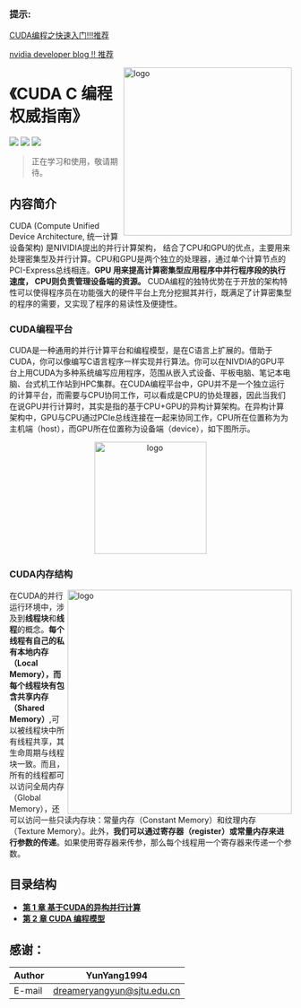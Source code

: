 ### 提示:

[CUDA编程之快速入门!!!推荐](https://www.cnblogs.com/skyfsm/p/9673960.html)

[nvidia developer blog !! 推荐](https://devblogs.nvidia.com/even-easier-introduction-cuda/)

[<img src="image/cuda-c-programming.png" alt="logo" height="300" align="right" />](https://book.douban.com/subject/27108836/)

# 《CUDA C 编程权威指南》

![](https://img.shields.io/badge/version-v2-green.svg)
[![](https://img.shields.io/badge/language-%E7%AE%80%E4%BD%93%E4%B8%AD%E6%96%87-red.svg)](./README.md)
[![](https://img.shields.io/badge/chat-%E4%BA%A4%E6%B5%81-667ed5.svg)](./assets/community.md) 

> 正在学习和使用，敬请期待。

## 内容简介

CUDA (Compute Unified Device Architecture, 统一计算设备架构) 是NIVIDIA提出的并行计算架构， 结合了CPU和GPU的优点，主要用来处理密集型及并行计算。CPU和GPU是两个独立的处理器，通过单个计算节点的 PCI-Express总线相连。**GPU 用来提高计算密集型应用程序中并行程序段的执行速度， CPU则负责管理设备端的资源。** CUDA编程的独特优势在于开放的架构特性可以使得程序员在功能强大的硬件平台上充分挖掘其并行，既满足了计算密集型的程序的需要，又实现了程序的易读性及便捷性。
### CUDA编程平台
CUDA是一种通用的并行计算平台和编程模型，是在C语言上扩展的。借助于CUDA，你可以像编写C语言程序一样实现并行算法。你可以在NIVDIA的GPU平台上用CUDA为多种系统编写应用程序，范围从嵌入式设备、平板电脑、笔记本电脑、台式机工作站到HPC集群。在CUDA编程平台中，GPU并不是一个独立运行的计算平台，而需要与CPU协同工作，可以看成是CPU的协处理器，因此当我们在说GPU并行计算时，其实是指的基于CPU+GPU的异构计算架构。在异构计算架构中，GPU与CPU通过PCIe总线连接在一起来协同工作，CPU所在位置称为为主机端（host），而GPU所在位置称为设备端（device），如下图所示。

<div align=center><img src="image/GPU-CPU.jpg" alt="logo" height="200"></div>

### CUDA内存结构

<img src="image/cuda-memory-structure.jpg" alt="logo" height="400" align="right" />

在CUDA的并行运行环境中，涉及到**线程块**和**线程**的概念。**每个线程有自己的私有本地内存（Local Memory），而每个线程块有包含共享内存（Shared Memory）**,可以被线程块中所有线程共享，其生命周期与线程块一致。而且，所有的线程都可以访问全局内存（Global Memory），还可以访问一些只读内存块：常量内存（Constant Memory）和纹理内存（Texture Memory）。此外，**我们可以通过寄存器（register）或常量内存来进行参数的传递**。如果使用寄存器来传参，那么每个线程用一个寄存器来传递一个参数。


## 目录结构
- [**第 1 章 基于CUDA的异构并行计算**](./src/chapter01/README.md)
- [**第 2 章 CUDA 编程模型**](./src/chapter02/README.md)

## 感谢：
|Author|YunYang1994|
|---|---
|E-mail|dreameryangyun@sjtu.edu.cn

